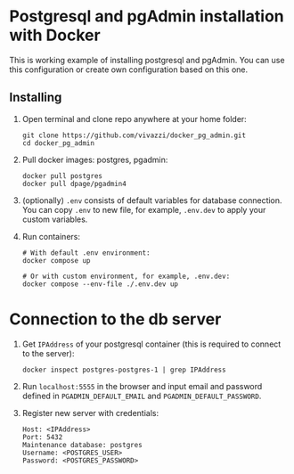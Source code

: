 # Postgresql and pgAdmin installation with Docker

This is working example of installing postgresql and pgAdmin. You can use this configuration or create own configuration based on this one.

## Installing

1. Open terminal and clone repo anywhere at your home folder:

   ```shell
   git clone https://github.com/vivazzi/docker_pg_admin.git
   cd docker_pg_admin
   ```

2. Pull docker images: postgres, pgadmin:

   ```
   docker pull postgres
   docker pull dpage/pgadmin4
   ```

3. (optionally) `.env` consists of default variables for database connection. You can copy `.env` to new file, for example, `.env.dev` to apply your custom variables.

4. Run containers:
    
   ```shell
   # With default .env environment:
   docker compose up
   
   # Or with custom environment, for example, .env.dev:
   docker compose --env-file ./.env.dev up
   ```

# Connection to the db server

1. Get `IPAddress` of your postgresql container (this is required to connect to the server):
   
   ```shell
   docker inspect postgres-postgres-1 | grep IPAddress
   ```

2. Run `localhost:5555` in the browser and input email and password defined in `PGADMIN_DEFAULT_EMAIL` and `PGADMIN_DEFAULT_PASSWORD`.

3. Register new server with credentials:

   ```
   Host: <IPAddress>
   Port: 5432
   Maintenance database: postgres
   Username: <POSTGRES_USER>
   Password: <POSTGRES_PASSWORD>
   ```